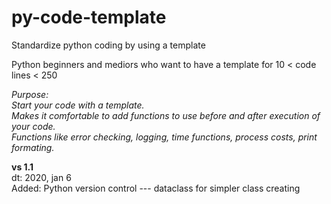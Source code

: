 # py-code-template
Standardize python coding by using a template  
  
Python beginners and mediors who want to have a template for 10 < code lines < 250

*Purpose:   
Start your code with a template.  
Makes it comfortable to add functions to use before and after execution of your code.  
Functions like error checking, logging, time functions, process costs, print formating.*
  
**vs 1.1**  
dt: 2020, jan 6  
Added: Python version control --- dataclass for simpler class creating
